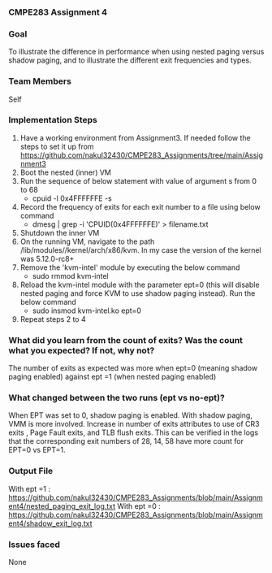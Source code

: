 ### **CMPE283 Assignment 4**

### **Goal**

To illustrate the difference in performance when using nested paging versus shadow paging, and to illustrate the different exit frequencies and types.

### **Team Members**

Self

### **Implementation Steps**

1. Have a working environment from Assignment3. If needed follow the steps to set it up from https://github.com/nakul32430/CMPE283_Assignments/tree/main/Assignment3
2. Boot the nested (inner) VM
3. Run the sequence of below statement with value of argument s from 0 to 68
    - cpuid -l 0x4FFFFFFE -s <exit number>
4. Record the frequency of exits for each exit number to a file using below command
    - dmesg | grep -i 'CPUID(0x4FFFFFFE)' > filename.txt
5. Shutdown the inner VM
6. On the running VM, navigate to the path /lib/modules/<version of the kernel>/kernel/arch/x86/kvm. In my case the version of the kernel was 5.12.0-rc8+
7. Remove the 'kvm-intel' module by executing the below command
    - sudo rmmod kvm-intel
8. Reload the kvm-intel module with the parameter ept=0 (this will disable nested paging and force KVM to use shadow paging instead). Run the below command
    - sudo insmod kvm-intel.ko ept=0
9. Repeat steps 2 to 4

### **What did you learn from the count of exits? Was the count what you expected? If not, why not?**
The number of exits as expected was more when ept=0 (meaning shadow paging enabled) against ept =1 (when nested paging enabled)

### **What changed between the two runs (ept vs no-ept)?**

When EPT was set to 0, shadow paging is enabled. With shadow paging, VMM is more involved. Increase in number of exits attributes to use of CR3 exits , Page Fault exits, and TLB flush exits. This can be verified in the logs that the corresponding exit numbers of 28, 14, 58 have more count for EPT=0 vs EPT=1.

### **Output File**

With ept =1 : https://github.com/nakul32430/CMPE283_Assignments/blob/main/Assignment4/nested_paging_exit_log.txt
With ept =0 : https://github.com/nakul32430/CMPE283_Assignments/blob/main/Assignment4/shadow_exit_log.txt

### **Issues faced**

None
